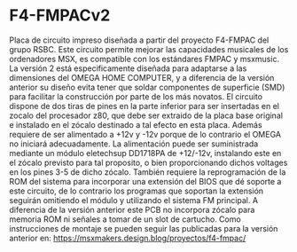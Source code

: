 # F4-FMPACv2
Placa de circuito impreso diseñada a partir del proyecto F4-FMPAC del grupo RSBC.
Este circuito permite mejorar las capacidades musicales de los ordenadores MSX, es compatible con los estándares FMPAC y msxmusic.
La versión 2 está especificamente diseñada para adaptarse a las dimensiones del OMEGA HOME COMPUTER, y a diferencia de la versión anterior su diseño evita tener que soldar componentes de superficie (SMD) para facilitar la construcción por parte de los más novatos.
El circuito dispone de dos tiras de pines en la parte inferior para ser insertadas en el zocalo del procesador z80, que debe ser extraido de la placa base original e instalado en el zócalo destinado a tal efecto en esta placa.
Además requiere de ser alimentado a +12v y -12v porque de lo contrario el OMEGA no iniciará adecuadamente.
La alimentación puede ser suministrada mediante un módulo eletechsup DD1718PA de +12/-12v, instalando este en el zócalo previsto para tal proposito, o bien proporcionando dichos voltages en los pines 3-5 de dicho zócalo.
También requiere la reprogramación de la ROM del sistema para incorporar una extensión del BIOS que dé soporte a este circuito, de lo contrario los programas que soportan la extensión seguirán omitiendo el módulo y utilizando el sistema FM principal.
A diferencia de la versión anterior este PCB no incorpora zócalo para memoria ROM ni señales a tomar de un slot de cartucho.
Como instrucciones de montaje se pueden seguir las publicadas para la versión anterior en:
https://msxmakers.design.blog/proyectos/f4-fmpac/

